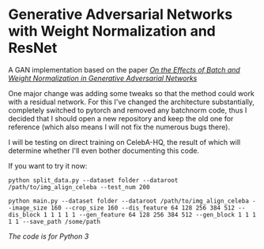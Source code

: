 # Generative Adversarial Networks with Weight Normalization and ResNet

A GAN implementation based on the paper [*On the Effects of Batch and Weight Normalization in Generative Adversarial Networks*](https://arxiv.org/abs/1704.03971)

One major change was adding some tweaks so that the method could work with a residual network. For this I've changed the architecture substantially, completely switched to pytorch and removed any batchnorm code, thus I decided that I should open a new repository and keep the old one for reference (which also means I will not fix the numerous bugs there).

I will be testing on direct training on CelebA-HQ, the result of which will determine whether I'll even bother documenting this code. 

If you want to try it now:

```
python split_data.py --dataset folder --dataroot /path/to/img_align_celeba --test_num 200

python main.py --dataset folder --dataroot /path/to/img_align_celeba --image_size 160 --crop_size 160 --dis_feature 64 128 256 384 512 --dis_block 1 1 1 1 1 --gen_feature 64 128 256 384 512 --gen_block 1 1 1 1 1 --save_path /some/path
```

*The code is for Python 3*
